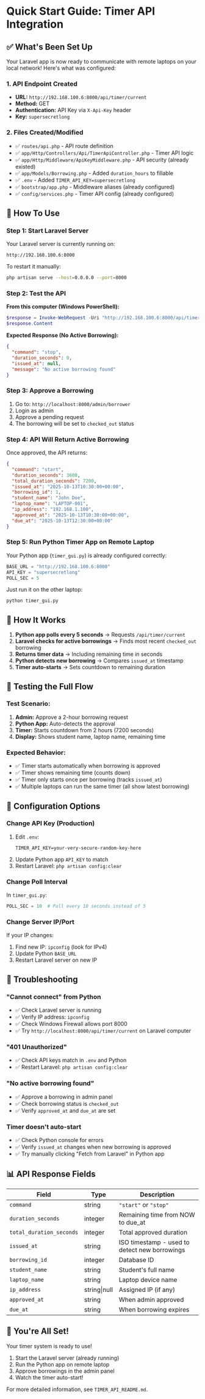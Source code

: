 # Quick Start Guide: Timer API Integration

## ✅ What's Been Set Up

Your Laravel app is now ready to communicate with remote laptops on your local network! Here's what was configured:

### 1. **API Endpoint Created**
- **URL:** `http://192.168.100.6:8000/api/timer/current`
- **Method:** GET
- **Authentication:** API Key via `X-Api-Key` header
- **Key:** `supersecretlong`

### 2. **Files Created/Modified**
- ✅ `routes/api.php` - API route definition
- ✅ `app/Http/Controllers/Api/TimerApiController.php` - Timer API logic
- ✅ `app/Http/Middleware/ApiKeyMiddleware.php` - API security (already existed)
- ✅ `app/Models/Borrowing.php` - Added `duration_hours` to fillable
- ✅ `.env` - Added `TIMER_API_KEY=supersecretlong`
- ✅ `bootstrap/app.php` - Middleware aliases (already configured)
- ✅ `config/services.php` - Timer API config (already configured)

## 🚀 How To Use

### Step 1: Start Laravel Server

Your Laravel server is currently running on:
```
http://192.168.100.6:8000
```

To restart it manually:
```bash
php artisan serve --host=0.0.0.0 --port=8000
```

### Step 2: Test the API

**From this computer (Windows PowerShell):**
```powershell
$response = Invoke-WebRequest -Uri "http://192.168.100.6:8000/api/timer/current" -Headers @{"X-Api-Key"="supersecretlong"} -UseBasicParsing
$response.Content
```

**Expected Response (No Active Borrowing):**
```json
{
  "command": "stop",
  "duration_seconds": 0,
  "issued_at": null,
  "message": "No active borrowing found"
}
```

### Step 3: Approve a Borrowing

1. Go to: `http://localhost:8000/admin/borrower`
2. Login as admin
3. Approve a pending request
4. The borrowing will be set to `checked_out` status

### Step 4: API Will Return Active Borrowing

Once approved, the API returns:
```json
{
  "command": "start",
  "duration_seconds": 3600,
  "total_duration_seconds": 7200,
  "issued_at": "2025-10-13T10:30:00+00:00",
  "borrowing_id": 1,
  "student_name": "John Doe",
  "laptop_name": "LAPTOP-001",
  "ip_address": "192.168.1.100",
  "approved_at": "2025-10-13T10:30:00+00:00",
  "due_at": "2025-10-13T12:30:00+00:00"
}
```

### Step 5: Run Python Timer App on Remote Laptop

Your Python app (`timer_gui.py`) is already configured correctly:
```python
BASE_URL = "http://192.168.100.6:8000"
API_KEY = "supersecretlong"
POLL_SEC = 5
```

Just run it on the other laptop:
```bash
python timer_gui.py
```

## 🔄 How It Works

1. **Python app polls every 5 seconds** → Requests `/api/timer/current`
2. **Laravel checks for active borrowings** → Finds most recent `checked_out` borrowing
3. **Returns timer data** → Including remaining time in seconds
4. **Python detects new borrowing** → Compares `issued_at` timestamp
5. **Timer auto-starts** → Sets countdown to remaining duration

## 🎯 Testing the Full Flow

### Test Scenario:
1. **Admin:** Approve a 2-hour borrowing request
2. **Python App:** Auto-detects the approval
3. **Timer:** Starts countdown from 2 hours (7200 seconds)
4. **Display:** Shows student name, laptop name, remaining time

### Expected Behavior:
- ✅ Timer starts automatically when borrowing is approved
- ✅ Timer shows remaining time (counts down)
- ✅ Timer only starts once per borrowing (tracks `issued_at`)
- ✅ Multiple laptops can run the same timer (all show latest borrowing)

## 🔧 Configuration Options

### Change API Key (Production)
1. Edit `.env`:
   ```env
   TIMER_API_KEY=your-very-secure-random-key-here
   ```
2. Update Python app `API_KEY` to match
3. Restart Laravel: `php artisan config:clear`

### Change Poll Interval
In `timer_gui.py`:
```python
POLL_SEC = 10  # Poll every 10 seconds instead of 5
```

### Change Server IP/Port
If your IP changes:
1. Find new IP: `ipconfig` (look for IPv4)
2. Update Python `BASE_URL`
3. Restart Laravel server on new IP

## 🐛 Troubleshooting

### "Cannot connect" from Python
- ✅ Check Laravel server is running
- ✅ Verify IP address: `ipconfig`
- ✅ Check Windows Firewall allows port 8000
- ✅ Try `http://localhost:8000/api/timer/current` on Laravel computer

### "401 Unauthorized"
- ✅ Check API keys match in `.env` and Python
- ✅ Restart Laravel: `php artisan config:clear`

### "No active borrowing found"
- ✅ Approve a borrowing in admin panel
- ✅ Check borrowing status is `checked_out`
- ✅ Verify `approved_at` and `due_at` are set

### Timer doesn't auto-start
- ✅ Check Python console for errors
- ✅ Verify `issued_at` changes when new borrowing is approved
- ✅ Try manually clicking "Fetch from Laravel" in Python app

## 📊 API Response Fields

| Field | Type | Description |
|-------|------|-------------|
| `command` | string | `"start"` or `"stop"` |
| `duration_seconds` | integer | Remaining time from NOW to due_at |
| `total_duration_seconds` | integer | Total approved duration |
| `issued_at` | string | ISO timestamp - used to detect new borrowings |
| `borrowing_id` | integer | Database ID |
| `student_name` | string | Student's full name |
| `laptop_name` | string | Laptop device name |
| `ip_address` | string\|null | Assigned IP (if any) |
| `approved_at` | string | When admin approved |
| `due_at` | string | When borrowing expires |

## 🎉 You're All Set!

Your timer system is ready to use! 

1. Start the Laravel server (already running)
2. Run the Python app on remote laptop
3. Approve borrowings in the admin panel
4. Watch the timer auto-start!

For more detailed information, see `TIMER_API_README.md`.

